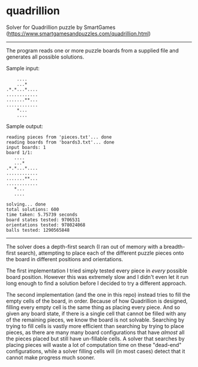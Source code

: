 # quadrillion
Solver for Quadrillion puzzle by SmartGames (https://www.smartgamesandpuzzles.com/quadrillion.html)

-----

The program reads one or more puzzle boards from a supplied file and generates all possible solutions.

Sample input:
```
    ....
    ...*
.*.*...*....
............
.......**...
............
    *...
    ....
 ```
 
 Sample output:
 ```
 reading pieces from 'pieces.txt'... done
reading boards from 'boards3.txt'... done
input boards: 1
board 1/1:
    ....    
    ...*    
.*.*...*....
............
.......**...
............
    *...    
    ....    

solving... done
total solutions: 600
time taken: 5.75739 seconds
board states tested: 9706531
orientations tested: 978024068
balls tested: 1290565848
```

----

The solver does a depth-first search (I ran out of memory with a breadth-first search), attempting to place each of the different puzzle pieces onto the board in different positions and orientations.

The first implementation I tried simply tested every piece in _every_ possible board position. However this was extremely slow and I didn't even let it run long enough to find a solution before I decided to try a different approach.

The second implementation (and the one in this repo) instead tries to fill the empty cells of the board, in order. Because of how Quadrillion is designed, filling every empty cell is the same thing as placing every piece. And so given any board state, if there is a single cell that cannot be filled with any of the remaining pieces, we know the board is not solvable. Searching by trying to fill cells is vastly more efficient than searching by trying to place pieces, as there are many many board configurations that have _almost_ all the pieces placed but still have un-fillable cells. A solver that searches by placing pieces will waste a lot of computation time on these "dead-end" configurations, while a solver filling cells will (in most cases) detect that it cannot make progress much sooner.

